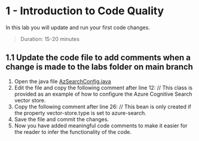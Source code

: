# 1 - Introduction to Code Quality
In this lab you will update and run your first code changes.
> Duration: 15-20 minutes

## 1.1 Update the code file to add comments when a change is made to the labs folder on main branch

1. Open the java file [AzSearchConfig.java](spring-chatgpt-sample-main/spring-chatgpt-sample-cli/src/main/java/com/microsoft/azure/spring/chatgpt/sample/cli/AzSearchConfig.java)
2. Edit the file and copy the following comment after line 12:
   // This class is provided as an example of how to configure the Azure Cognitive Search vector store.
3. Copy the following comment after line 26:
   // This bean is only created if the property vector-store.type is set to azure-search.
4. Save the file and commit the changes.
5. Now you have added meaningful code comments to make it easier for the reader to infer the functionality of the code.
